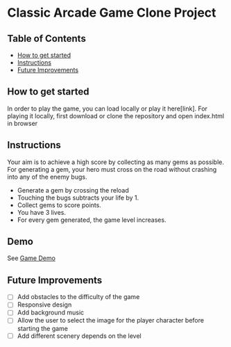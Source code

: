 # Classic Arcade Game Clone Project

## Table of Contents
* [How to get started](#Howtogetstarted)
* [Instructions](#instructions)
* [Future Improvements](#FutureImprovements)

## How to get started
In order to play the game, you can load locally or play it here[link]. For playing it locally, first download or clone the repository and open index.html in browser

## Instructions
Your aim is to achieve a high score by collecting as many gems as possible. For generating a gem, your hero must cross on the road without crashing into any of the enemy bugs.
* Generate a gem by crossing the reload
* Touching the bugs subtracts your life by 1.
* Collect gems to score points.
* You have 3 lives.
* For every gem generated, the game level increases.

## Demo
See [Game Demo]()

## Future Improvements
- [ ] Add obstacles to the difficulty of the game
- [ ] Responsive design
- [ ] Add background music
- [ ] Allow the user to select the image for the player character before starting the game
- [ ] Add different scenery depends on the level
